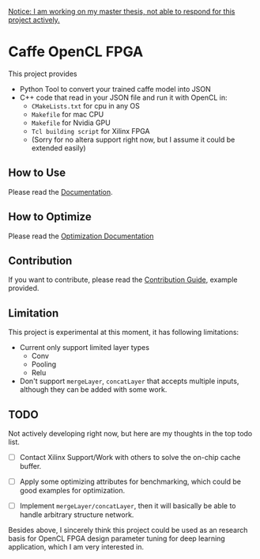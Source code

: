 [Notice: I am working on my master thesis, not able to respond for this project actively.](doc/Notice.md)

# Caffe OpenCL FPGA

This project provides

- Python Tool to convert your trained caffe model into JSON
- C++ code that read in your JSON file and run it with OpenCL in:
  - `CMakeLists.txt` for cpu in any OS
  - `Makefile` for mac CPU
  - `Makefile` for Nvidia GPU
  - `Tcl building script` for Xilinx FPGA
  - (Sorry for no altera support right now, but I assume it could be extended easily)


## How to Use

Please read the [Documentation](doc/Usage.md).


## How to Optimize

Please read the [Optimization Documentation](doc/Optimization.md)

## Contribution

If you want to contribute, please read the [Contribution Guide](doc/Contribution_Guide.md), example provided.


## Limitation

This project is experimental at this moment, it has following limitations:

- Current only support limited layer types
  - Conv
  - Pooling
  - Relu
- Don't support `mergeLayer`, `concatLayer` that accepts multiple inputs, although they can be added with some work.



## TODO

Not actively developing right now, but here are my thoughts in the top todo list.



- [ ] Contact Xilinx Support/Work with others to solve the on-chip cache buffer.
- [ ] Apply some optimizing attributes for benchmarking, which could be good examples for optimization.

- [ ] Implement `mergeLayer/concatLayer`, then it will basically be able to handle arbitrary structure network.


Besides above, I sincerely think this project could be used as an research basis for OpenCL FPGA design parameter tuning for deep learning application, which I am very interested in.
